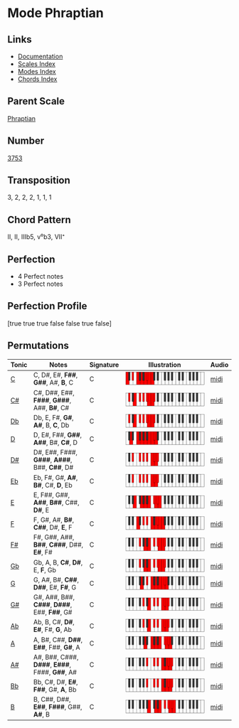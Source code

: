 # Mode Phraptian

## Links

- [Documentation](README.md)
- [Scales Index](Scales.md)
- [Modes Index](Modes.md)
- [Chords Index](Chords.md)

## Parent Scale

[Phraptian](ScalePhraptian.md)

## Number

[3753](https://ianring.com/musictheory/scales/3753)

## Transposition

3, 2, 2, 2, 1, 1, 1

## Chord Pattern

II, II, IIIb5, v⁰b3, VII⁺

## Perfection

- 4 Perfect notes
- 3 Perfect notes

## Perfection Profile

[true true true false false true false]

## Permutations

| Tonic | Notes | Signature | Illustration | Audio |
|-------|-------|-----------|--------------|-------|
| [C](ModeCNaturalPhraptian.md) | C, D#, E#, **F##**, **G##**, A#, **B**, C | C | ![CNaturalPhraptian](ModeCNaturalPhraptian.png) | [midi](https://github.com/edipermadi/music/blob/main/docs/ModeCNaturalPhraptian.mid?raw=true) |
| [C#](ModeCSharpPhraptian.md) | C#, D##, E##, **F###**, **G###**, A##, **B#**, C# | C | ![CSharpPhraptian](ModeCSharpPhraptian.png) | [midi](https://github.com/edipermadi/music/blob/main/docs/ModeCSharpPhraptian.mid?raw=true) |
| [Db](ModeDFlatPhraptian.md) | Db, E, F#, **G#**, **A#**, B, **C**, Db | C | ![DFlatPhraptian](ModeDFlatPhraptian.png) | [midi](https://github.com/edipermadi/music/blob/main/docs/ModeDFlatPhraptian.mid?raw=true) |
| [D](ModeDNaturalPhraptian.md) | D, E#, F##, **G##**, **A##**, B#, **C#**, D | C | ![DNaturalPhraptian](ModeDNaturalPhraptian.png) | [midi](https://github.com/edipermadi/music/blob/main/docs/ModeDNaturalPhraptian.mid?raw=true) |
| [D#](ModeDSharpPhraptian.md) | D#, E##, F###, **G###**, **A###**, B##, **C##**, D# | C | ![DSharpPhraptian](ModeDSharpPhraptian.png) | [midi](https://github.com/edipermadi/music/blob/main/docs/ModeDSharpPhraptian.mid?raw=true) |
| [Eb](ModeEFlatPhraptian.md) | Eb, F#, G#, **A#**, **B#**, C#, **D**, Eb | C | ![EFlatPhraptian](ModeEFlatPhraptian.png) | [midi](https://github.com/edipermadi/music/blob/main/docs/ModeEFlatPhraptian.mid?raw=true) |
| [E](ModeENaturalPhraptian.md) | E, F##, G##, **A##**, **B##**, C##, **D#**, E | C | ![ENaturalPhraptian](ModeENaturalPhraptian.png) | [midi](https://github.com/edipermadi/music/blob/main/docs/ModeENaturalPhraptian.mid?raw=true) |
| [F](ModeFNaturalPhraptian.md) | F, G#, A#, **B#**, **C##**, D#, **E**, F | C | ![FNaturalPhraptian](ModeFNaturalPhraptian.png) | [midi](https://github.com/edipermadi/music/blob/main/docs/ModeFNaturalPhraptian.mid?raw=true) |
| [F#](ModeFSharpPhraptian.md) | F#, G##, A##, **B##**, **C###**, D##, **E#**, F# | C | ![FSharpPhraptian](ModeFSharpPhraptian.png) | [midi](https://github.com/edipermadi/music/blob/main/docs/ModeFSharpPhraptian.mid?raw=true) |
| [Gb](ModeGFlatPhraptian.md) | Gb, A, B, **C#**, **D#**, E, **F**, Gb | C | ![GFlatPhraptian](ModeGFlatPhraptian.png) | [midi](https://github.com/edipermadi/music/blob/main/docs/ModeGFlatPhraptian.mid?raw=true) |
| [G](ModeGNaturalPhraptian.md) | G, A#, B#, **C##**, **D##**, E#, **F#**, G | C | ![GNaturalPhraptian](ModeGNaturalPhraptian.png) | [midi](https://github.com/edipermadi/music/blob/main/docs/ModeGNaturalPhraptian.mid?raw=true) |
| [G#](ModeGSharpPhraptian.md) | G#, A##, B##, **C###**, **D###**, E##, **F##**, G# | C | ![GSharpPhraptian](ModeGSharpPhraptian.png) | [midi](https://github.com/edipermadi/music/blob/main/docs/ModeGSharpPhraptian.mid?raw=true) |
| [Ab](ModeAFlatPhraptian.md) | Ab, B, C#, **D#**, **E#**, F#, **G**, Ab | C | ![AFlatPhraptian](ModeAFlatPhraptian.png) | [midi](https://github.com/edipermadi/music/blob/main/docs/ModeAFlatPhraptian.mid?raw=true) |
| [A](ModeANaturalPhraptian.md) | A, B#, C##, **D##**, **E##**, F##, **G#**, A | C | ![ANaturalPhraptian](ModeANaturalPhraptian.png) | [midi](https://github.com/edipermadi/music/blob/main/docs/ModeANaturalPhraptian.mid?raw=true) |
| [A#](ModeASharpPhraptian.md) | A#, B##, C###, **D###**, **E###**, F###, **G##**, A# | C | ![ASharpPhraptian](ModeASharpPhraptian.png) | [midi](https://github.com/edipermadi/music/blob/main/docs/ModeASharpPhraptian.mid?raw=true) |
| [Bb](ModeBFlatPhraptian.md) | Bb, C#, D#, **E#**, **F##**, G#, **A**, Bb | C | ![BFlatPhraptian](ModeBFlatPhraptian.png) | [midi](https://github.com/edipermadi/music/blob/main/docs/ModeBFlatPhraptian.mid?raw=true) |
| [B](ModeBNaturalPhraptian.md) | B, C##, D##, **E##**, **F###**, G##, **A#**, B | C | ![BNaturalPhraptian](ModeBNaturalPhraptian.png) | [midi](https://github.com/edipermadi/music/blob/main/docs/ModeBNaturalPhraptian.mid?raw=true) |
